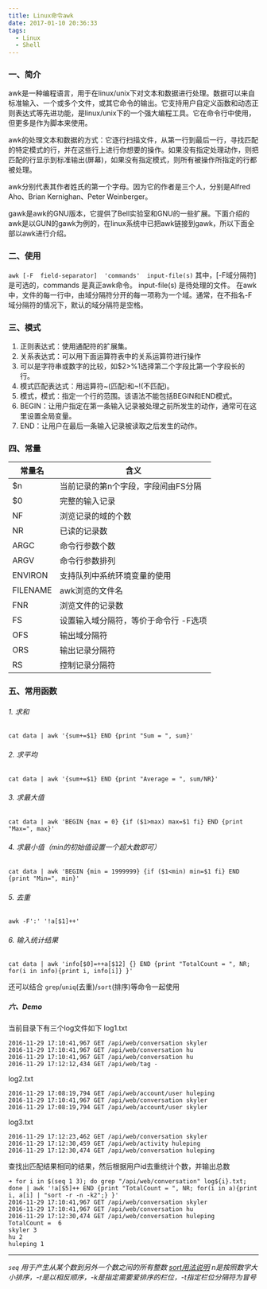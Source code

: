 ```yaml
---
title: Linux命令awk
date: 2017-01-10 20:36:33
tags:
  - Linux
  - Shell
---
```

### 一、简介

awk是一种编程语言，用于在linux/unix下对文本和数据进行处理。数据可以来自标准输入、一个或多个文件，或其它命令的输出。它支持用户自定义函数和动态正则表达式等先进功能，是linux/unix下的一个强大编程工具。它在命令行中使用，但更多是作为脚本来使用。

awk的处理文本和数据的方式：它逐行扫描文件，从第一行到最后一行，寻找匹配的特定模式的行，并在这些行上进行你想要的操作。如果没有指定处理动作，则把匹配的行显示到标准输出(屏幕)，如果没有指定模式，则所有被操作所指定的行都被处理。

awk分别代表其作者姓氏的第一个字母。因为它的作者是三个人，分别是Alfred Aho、Brian Kernighan、Peter Weinberger。

gawk是awk的GNU版本，它提供了Bell实验室和GNU的一些扩展。下面介绍的awk是以GUN的gawk为例的，在linux系统中已把awk链接到gawk，所以下面全部以awk进行介绍。

### 二、使用

`awk [-F  field-separator]  'commands'  input-file(s)`
其中，[-F域分隔符]是可选的，commands 是真正awk命令。 input-file(s) 是待处理的文件。
在awk中，文件的每一行中，由域分隔符分开的每一项称为一个域。通常，在不指名-F域分隔符的情况下，默认的域分隔符是空格。

### 三、模式

1. 正则表达式：使用通配符的扩展集。
2. 关系表达式：可以用下面运算符表中的关系运算符进行操作
3. 可以是字符串或数字的比较，如$2>%1选择第二个字段比第一个字段长的行。
4. 模式匹配表达式：用运算符~(匹配)和~!(不匹配)。
5. 模式，模式：指定一个行的范围。该语法不能包括BEGIN和END模式。
6. BEGIN：让用户指定在第一条输入记录被处理之前所发生的动作，通常可在这里设置全局变量。
7. END：让用户在最后一条输入记录被读取之后发生的动作。

### 四、常量

|常量名|含义|
| -- | -- |
| $n | 当前记录的第n个字段，字段间由FS分隔 |
| $0 | 完整的输入记录 |
| NF | 浏览记录的域的个数 |
| NR | 已读的记录数 |
| ARGC | 命令行参数个数 |
| ARGV | 命令行参数排列 |
| ENVIRON | 支持队列中系统环境变量的使用 |
| FILENAME | awk浏览的文件名 |
| FNR | 浏览文件的记录数 |
| FS | 设置输入域分隔符，等价于命令行 -F选项 |
| OFS | 输出域分隔符 |
| ORS | 输出记录分隔符 |
| RS | 控制记录分隔符 |

### 五、常用函数

###### 1. 求和
```shell
cat data | awk '{sum+=$1} END {print "Sum = ", sum}'
```
###### 2. 求平均
```shell
cat data | awk '{sum+=$1} END {print "Average = ", sum/NR}'
```
###### 3. 求最大值
```shell
cat data | awk 'BEGIN {max = 0} {if ($1>max) max=$1 fi} END {print "Max=", max}'
```
###### 4. 求最小值（min的初始值设置一个超大数即可）
```shell
cat data | awk 'BEGIN {min = 1999999} {if ($1<min) min=$1 fi} END {print "Min=", min}'
```
###### 5. 去重
```shell
awk -F':' '!a[$1]++'
```
###### 6. 输入统计结果
```shell
cat data | awk 'info[$0]=++a[$12] {} END {print "TotalCount = ", NR; for(i in info){print i, info[i]} }'
```

还可以结合 `grep`/`uniq`(去重)/`sort`(排序)等命令一起使用

##### 六、Demo

当前目录下有三个log文件如下
log1.txt
``` 
2016-11-29 17:10:41,967 GET /api/web/conversation skyler
2016-11-29 17:10:41,967 GET /api/web/conversation hu
2016-11-29 17:10:41,967 GET /api/web/conversation hu
2016-11-29 17:12:12,434 GET /api/web/tag -
```
log2.txt
```
2016-11-29 17:08:19,794 GET /api/web/account/user huleping
2016-11-29 17:10:41,967 GET /api/web/conversation skyler
2016-11-29 17:08:19,794 GET /api/web/account/user skyler
```
log3.txt
```
2016-11-29 17:12:23,462 GET /api/web/conversation skyler
2016-11-29 17:12:30,459 GET /api/web/activity huleping
2016-11-29 17:12:30,474 GET /api/web/conversation huleping
```

查找出匹配结果相同的结果，然后根据用户id去重统计个数，并输出总数
```shell
➜ for i in $(seq 1 3); do grep "/api/web/conversation" log${i}.txt; done | awk '!a[$5]++ END {print "TotalCount = ", NR; for(i in a){print i, a[i] | "sort -r -n -k2";} }'
2016-11-29 17:10:41,967 GET /api/web/conversation skyler
2016-11-29 17:10:41,967 GET /api/web/conversation hu
2016-11-29 17:12:30,474 GET /api/web/conversation huleping
TotalCount =  6
skyler 3
hu 2
huleping 1
```
----
*`seq` 用于产生从某个数到另外一个数之间的所有整数*
*[sort用法说明](http://man.linuxde.net/sort)*
*n是按照数字大小排序，-r是以相反顺序，-k是指定需要爱排序的栏位，-t指定栏位分隔符为冒号*
